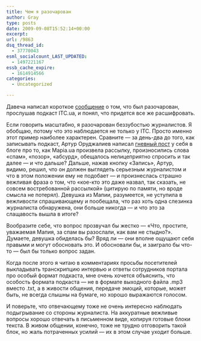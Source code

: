 ```yaml
---
title: Чем я разочарован
author: Gray
type: posts
date: 2009-09-08T15:52:14+00:00
excerpt:
url: /9863
dsq_thread_id:
  - 37770043
esml_socialcount_LAST_UPDATED:
  - 1497221167
essb_cache_expire:
  - 1614914566
categories:
  - Uncategorized

---
```








Давеча написал короткое [сообщение][1] о том, что был разочарован, прослушав подкаст ITC.ua, и понял, что придется все же расшифровать.

Если говорить масштабно, я разочарован беззубостью журналистов. Я обобщаю, потому что это наблюдается не только у ITC. Просто именно этот пример наиболее характерен. Сравните &#8212; за день-два до того, как записывать подкаст, Артур Оруджалиев написал [гневный пост][2] у себя в блоге про то, как Mapia.ua произвела рассылку, произносились слова &#171;спам&#187;, &#171;позор&#187;, &#171;абсурд&#187;, обещалось нелицеприятно спросить и так далее &#8212; и что дальше? Дальше, нажав кнопку &#171;Запись&#187;, Артур, видимо, решил, что он должен выглядеть серьезным журналистом и что в этом положении ему не подобает &#8212; и произнеслась страшно вежливая фраза о том, что &#171;кое-кто это даже назвал, так сказать, не совсем востребованной рассылкой&#187; (цитирую по памяти, но вроде смысла не потерял). Девушка из Мапии, разумеется, не уступила в вежливости спрашивающему и пообещала, что раз хоть одна слезинка журналиста обнаружена, они больше никогда &#8212; и что это за слащавость вышла в итоге?

Вообразите себе, что вопрос прозвучал бы жестко &#8212; &#171;Что, простите, уважаемая Мапия, за спам вы разослали, как вам не стыдно?&#187;. Думаете, девушка обиделась бы? Вряд ли &#8212; они вполне ощущают себя правыми и могут обосновать это. И обосновали бы, и заиграло бы что-то &#8212; был бы только вопрос задан.

Когда после этого я читаю в комментариях просьбы посетителей выкладывать транскрипцию интервью и ответы сотрудников портала про особый формат подкаста, мне очень хочется объяснить, что особость формата подкаста &#8212; не в формате выходного файла .mp3 вместо .txt, а в живости общения, передаче эмоций, которые, может быть, не всегда слышны на бумаге, но хорошо выражаются голосом.

И поверьте, что отвечающему тоже не очень интересно наблюдать подыгрывание со стороны журналиста. На аккуратные вежливые вопросы хорошо отвечать в письменном виде, копируя готовые блоки текста. В живом общении, конечно, тоже не трудно отговорить такой блок, но жаль потраченных усилий &#8212; их в этом случае уходит больше.

 [1]: http://www.searchengines.ru/blog/archives/009856.html
 [2]: http://www.arturclancy.com/archives/697